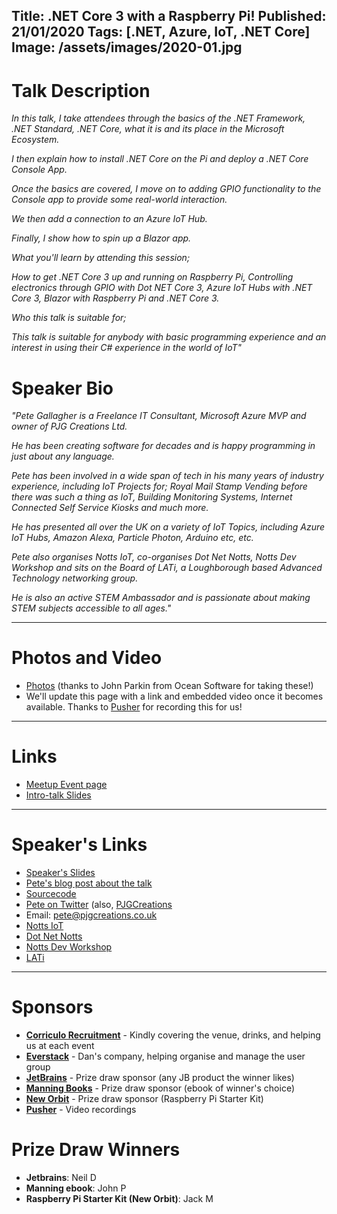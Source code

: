 Title: .NET Core 3 with a Raspberry Pi!
Published: 21/01/2020
Tags: [.NET, Azure, IoT, .NET Core]
Image: /assets/images/2020-01.jpg
---
# Talk Description

_In this talk, I take attendees through the basics of the .NET Framework, .NET Standard, .NET Core, what it is and its place in the Microsoft Ecosystem._

_I then explain how to install .NET Core on the Pi and deploy a .NET Core Console App._

_Once the basics are covered, I move on to adding GPIO functionality to the Console app to provide some real-world interaction._

_We then add a connection to an Azure IoT Hub._

_Finally, I show how to spin up a Blazor app._

_What you'll learn by attending this session;_

_How to get .NET Core 3 up and running on Raspberry Pi, Controlling electronics through GPIO with Dot NET Core 3, Azure IoT Hubs with .NET Core 3, Blazor with Raspberry Pi and .NET Core 3._

_Who this talk is suitable for;_

_This talk is suitable for anybody with basic programming experience and an interest in using their C# experience in the world of IoT"_

# Speaker Bio

_"Pete Gallagher is a Freelance IT Consultant, Microsoft Azure MVP and owner of PJG Creations Ltd._

_He has been creating software for decades and is happy programming in just about any language._

_Pete has been involved in a wide span of tech in his many years of industry experience, including IoT Projects for; Royal Mail Stamp Vending before there was such a thing as IoT, Building Monitoring Systems, Internet Connected Self Service Kiosks and much more._

_He has presented all over the UK on a variety of IoT Topics, including Azure IoT Hubs, Amazon Alexa, Particle Photon, Arduino etc, etc._

_Pete also organises​ Notts IoT, co-organises Dot Net Notts, Notts Dev Workshop and sits on the Board of LATi, a Loughborough based Advanced Technology networking group._

_He is also an active STEM Ambassador and is passionate about making STEM subjects accessible to all ages."_

---

# Photos and Video

* [Photos](https://www.dropbox.com/sh/9ex96vagmx70gnr/AADzVzo6eg-7BVqRbKne82DXa?dl=0) (thanks to John Parkin from Ocean Software for taking these!)
* We'll update this page with a link and embedded video once it becomes available. Thanks to [Pusher](https://pusher.com) for recording this for us!

---

# Links

* [Meetup Event page](https://www.meetup.com/dotnetoxford/events/266580298/)
* [Intro-talk Slides](https://www.dropbox.com/s/xkdn2b1j7snj57r/2020-01-NETCore3WithPi.pdf?dl=0)

---

# Speaker's Links

* [Speaker's Slides](https://www.slideshare.net/PGallagher69/dot-net-core-3-with-raspberry-pi-223147711)
* [Pete's blog post about the talk](https://www.petecodes.co.uk/explorations-in-dot-net-core-3-0-for-raspberry-pi/)
* [Sourcecode](https://github.com/pjgpetecodes/dotnetcore3pi)
* [Pete on Twitter](https://twitter.com/pete_codes) (also, [PJGCreations](https://twitter.com/PJGCreations)
* Email: pete@pjgcreations.co.uk
* [Notts IoT](https://nottsiot.co.uk)
* [Dot Net Notts](https://dotnetnotts.co)
* [Notts Dev Workshop](https://nottsdevworkshop.co.uk)
* [LATi](https://lati.org.uk)

---

# Sponsors

* **[Corriculo Recruitment](https://corriculo.co.uk)** - Kindly covering the venue, drinks, and helping us at each event
* **[Everstack](https://www.everstack.com)** - Dan's company, helping organise and manage the user group
* **[JetBrains](https://www.jetbrains.com/)** - Prize draw sponsor (any JB product the winner likes)
* **[Manning Books](https://www.manning.com)** - Prize draw sponsor (ebook of winner's choice)
* **[New Orbit](https://neworbit.co.uk)** - Prize draw sponsor (Raspberry Pi Starter Kit)
* **[Pusher](https://www.pusher.com/)** - Video recordings

# Prize Draw Winners

* **Jetbrains**: Neil D
* **Manning ebook**: John P
* **Raspberry Pi Starter Kit (New Orbit)**: Jack M
